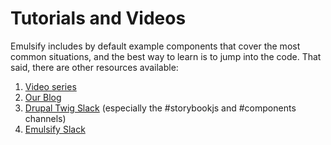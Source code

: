 # Tutorials and Videos

Emulsify includes by default example components that cover the most common situations, and the best way to learn is to jump into the code. That said, there are other resources available:

1. [Video series](https://www.youtube.com/playlist?list=PLO9S6JjNqWsGMQLDfE8Ekt0ryrGa3g4km)
2. [Our Blog](https://www.fourkitchens.com/blog/tag/emulsify/)
3. [Drupal Twig Slack](https://drupaltwig-slack.herokuapp.com/) \(especially the \#storybookjs and \#components channels\)
4. [Emulsify Slack](https://launchpass.com/emulsify) 
